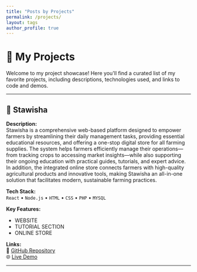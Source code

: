 ```yaml
---
title: "Posts by Projects"
permalink: /projects/
layout: tags
author_profile: true
---
```

# 🚀 My Projects

Welcome to my project showcase! Here you'll find a curated list of my favorite projects, including descriptions, technologies used, and links to code and demos.

---

## 📱 Stawisha
**Description:**  
Stawisha is a comprehensive web-based platform designed to empower farmers by streamlining their daily management tasks, providing essential educational resources, and offering a one-stop digital store for all farming supplies. The system helps farmers efficiently manage their operations—from tracking crops to accessing market insights—while also supporting their ongoing education with practical guides, tutorials, and expert advice. In addition, the integrated online store connects farmers with high-quality agricultural products and innovative tools, making Stawisha an all-in-one solution that facilitates modern, sustainable farming practices.

**Tech Stack:**  
`React` • `Node.js` • `HTML` • `CSS` • `PHP` • `MYSQL`

**Key Features:**
- WEBSITE
- TUTORIAL SECTION
- ONLINE STORE

**Links:**  
🔗 [GitHub Repository](https://github.com/your-username/project1)  
🌐 [Live Demo](https://project1-demo.com)

---

